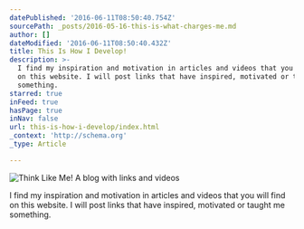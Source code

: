 ```yaml
---
datePublished: '2016-06-11T08:50:40.754Z'
sourcePath: _posts/2016-05-16-this-is-what-charges-me.md
author: []
dateModified: '2016-06-11T08:50:40.432Z'
title: This Is How I Develop!
description: >-
  I find my inspiration and motivation in articles and videos that you will find
  on this website. I will post links that have inspired, motivated or taught me
  something.
starred: true
inFeed: true
hasPage: true
inNav: false
url: this-is-how-i-develop/index.html
_context: 'http://schema.org'
_type: Article

---
```

![Think Like Me! A blog with links and videos ](https://the-grid-user-content.s3-us-west-2.amazonaws.com/bb02b10e-bc54-46e3-8451-2a86522c79e6.gif)

I find my inspiration and motivation in articles and videos that you will find on this website. I will post links that have inspired, motivated or taught me something.
